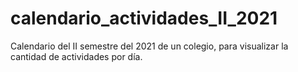 # calendario_actividades_II_2021
Calendario del II semestre del 2021 de un colegio,  para visualizar la cantidad de  actividades por día. 
